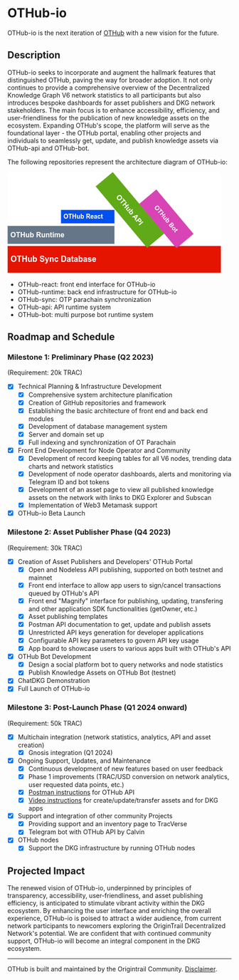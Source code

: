 # OTHub-io

OTHub-io is the next iteration of [OTHub](https://github.com/OT-Hub/OTHub) with a new vision for the future.

## Description
OTHub-io seeks to incorporate and augment the hallmark features that distinguished OTHub, paving the way for broader adoption. It not only continues to provide a comprehensive overview of the Decentralized Knowledge Graph V6 network statistics to all participants but also introduces bespoke dashboards for asset publishers and DKG network stakeholders. The main focus is to enhance accessibility, efficiency, and user-friendliness for the publication of new knowledge assets on the ecosystem. Expanding OTHub's scope, the platform will serve as the foundational layer - the OTHub portal, enabling other projects and individuals to seamlessly get, update, and publish knowledge assets via OTHub-api and OTHub-bot.

The following repositories represent the architecture diagram of OTHub-io:

![Architecture Diagram](https://github.com/othub-io/.github/blob/main/profile/architectureDiagram.png)

- OTHub-react: front end interface for OTHub-io
- OTHub-runtime: back end infrastructure for OTHub-io
- OTHub-sync: OTP parachain synchronization
- OTHub-api: API runtime system
- OTHub-bot: multi purpose bot runtime system
## Roadmap and Schedule
### Milestone 1: Preliminary Phase (Q2 2023)
(Requirement: 20k TRAC)
- [x] Technical Planning & Infrastructure Development
  - [x] Comprehensive system architecture planification
  - [x] Creation of GitHub repositories and framework
  - [x] Establishing the basic architecture of front end and back end modules
  - [x] Development of database management system
  - [x] Server and domain set up
  - [x] Full indexing and synchronization of OT Parachain
- [x] Front End Development for Node Operator and Community
  - [x] Development of record keeping tables for all V6 nodes, trending data charts and network statistics
  - [x] Development of node operator dashboards, alerts and monitoring via Telegram ID and bot tokens
  - [x] Development of an asset page to view all published knowledge assets on the network with links to DKG Explorer and Subscan
  - [x] Implementation of Web3 Metamask support
- [x] OTHub-io Beta Launch
### Milestone 2: Asset Publisher Phase (Q4 2023)
(Requirement: 30k TRAC)
- [x] Creation of Asset Publishers and Developers' OTHub Portal
  - [x] Open and Nodeless API publishing, supported on both testnet and mainnet
  - [x] Front end interface to allow app users to sign/cancel transactions queued by OTHub's API
  - [x] Front end "Magnify" interface for publishing, updating, transfering and other application SDK functionalities (getOwner, etc.)
  - [x] Asset publishing templates
  - [x] Postman API documentation to get, update and publish assets
  - [x] Unrestricted API keys generation for developer applications
  - [x] Configurable API key parameters to govern API key usage
  - [x] App board to showcase users to various apps built with OTHub's API
- [x] OTHub Bot Development
  - [x] Design a social platform bot to query networks and node statistics
  - [x] Publish Knowledge Assets on OTHub Bot (testnet)
- [x] ChatDKG Demonstration
- [x] Full Launch of OTHub-io
### Milestone 3: Post-Launch Phase (Q1 2024 onward)
(Requirement: 50k TRAC)
- [x] Multichain integration (network statistics, analytics, API and asset creation)
  - [x] Gnosis integration (Q1 2024)
- [x] Ongoing Support, Updates, and Maintenance
  - [x] Continuous development of new features based on user feedback
  - [x] Phase 1 improvements (TRAC/USD conversion on network analytics, user requested data points, etc.)
  - [x] [Postman instructions](https://www.postman.com/crimson-crescent-721757/workspace/othub-api) for OTHub API
  - [x] [Video instructions](https://twitter.com/OTHub_io/status/1752050244286562348) for create/update/transfer assets and for DKG apps
- [x] Support and integration of other community Projects
  - [x] Providing support and an inventory page to TracVerse
  - [x] Telegram bot with OTHub API by Calvin
- [x] OTHub nodes
  - [x] Support the DKG infrastructure by running OTHub nodes

## Projected Impact
The renewed vision of OTHub-io, underpinned by principles of transparency, accessibility, user-friendliness, and asset publishing efficiency, is anticipated to stimulate vibrant activity within the DKG ecosystem. By enhancing the user interface and enriching the overall experience, OTHub-io is poised to attract a wider audience, from current network participants to newcomers exploring the OriginTrail Decentralized Network's potential. We are confident that with continued community support, OTHub-io will become an integral component in the DKG ecosystem. 
_____

OTHub is built and maintained by the Origintrail Community. [Disclaimer](https://github.com/othub-io/.github/blob/main/profile/DISCLAIMER.md).
